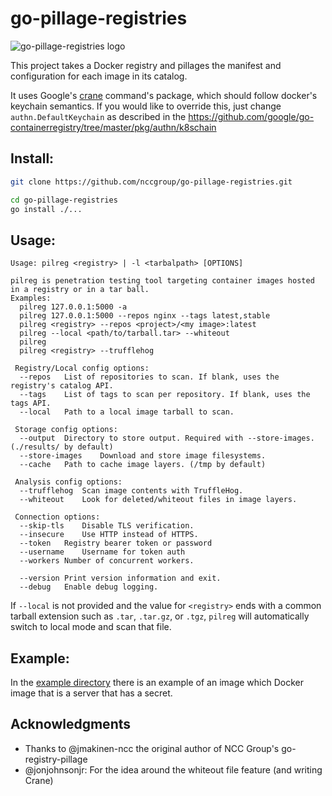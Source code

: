 # go-pillage-registries

![go-pillage-registries logo](images/logo-small.png)

This project takes a Docker registry and pillages the manifest and configuration for each image in its catalog.

It uses Google's [crane](https://github.com/google/go-containerregistry/blob/master/cmd/crane/doc/crane.md) command's package, which should follow docker's keychain semantics.
If you would like to override this, just change `authn.DefaultKeychain` as described in the <https://github.com/google/go-containerregistry/tree/master/pkg/authn/k8schain>

## Install:

```bash
git clone https://github.com/nccgroup/go-pillage-registries.git

cd go-pillage-registries
go install ./...

```

## Usage:

```
Usage: pilreg <registry> | -l <tarbalpath> [OPTIONS]

pilreg is penetration testing tool targeting container images hosted in a registry or in a tar ball.
Examples:
  pilreg 127.0.0.1:5000 -a
  pilreg 127.0.0.1:5000 --repos nginx --tags latest,stable
  pilreg <registry> --repos <project>/<my image>:latest
  pilreg --local <path/to/tarball.tar> --whiteout
  pilreg 
  pilreg <registry> --trufflehog

 Registry/Local config options:
  --repos	List of repositories to scan. If blank, uses the registry's catalog API.
  --tags	List of tags to scan per repository. If blank, uses the tags API.
  --local	Path to a local image tarball to scan.

 Storage config options:
  --output	Directory to store output. Required with --store-images.(./results/ by default)
  --store-images	Download and store image filesystems.
  --cache	Path to cache image layers. (/tmp by default)

 Analysis config options:
  --trufflehog	Scan image contents with TruffleHog.
  --whiteout	Look for deleted/whiteout files in image layers.

 Connection options:
  --skip-tls	Disable TLS verification.
  --insecure	Use HTTP instead of HTTPS.
  --token	Registry bearer token or password
  --username	Username for token auth
  --workers	Number of concurrent workers.

  --version	Print version information and exit.
  --debug	Enable debug logging.
```
If `--local` is not provided and the value for `<registry>` ends with a common tarball extension such as `.tar`, `.tar.gz`, or `.tgz`, `pilreg` will automatically switch to local mode and scan that file.

## Example:

In the [example directory](example/) there is an example of an image which
Docker image that is a server that has a secret.

## Acknowledgments
* Thanks to @jmakinen-ncc the original author of NCC Group's go-registry-pillage
* @jonjohnsonjr: For the idea around the whiteout file feature (and writing Crane)
